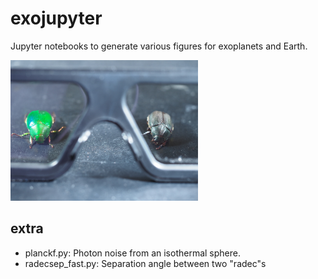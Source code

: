 # exojupyter
Jupyter notebooks to generate various figures for exoplanets and Earth.

<img src="https://github.com/HajimeKawahara/exojupyter/blob/master/fig/circular.jpg" Titie="explanation" Width=300px>


## extra

- planckf.py: Photon noise from an isothermal sphere.
- radecsep_fast.py: Separation angle between two "radec"s